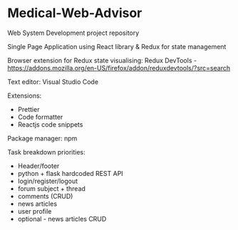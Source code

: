 # Medical-Web-Advisor
Web System Development project repository

Single Page Application using React library & Redux for state management

Browser extension for Redux state visualising:
Redux DevTools - https://addons.mozilla.org/en-US/firefox/addon/reduxdevtools/?src=search

Text editor:
Visual Studio Code

Extensions: 
  - Prettier 
  - Code formatter
  - Reactjs code snippets

Package manager: npm

Task breakdown priorities:
- Header/footer
- python + flask hardcoded REST API
- login/register/logout
- forum subject + thread
- comments (CRUD)
- news articles
- user profile
- optional - news articles CRUD 
